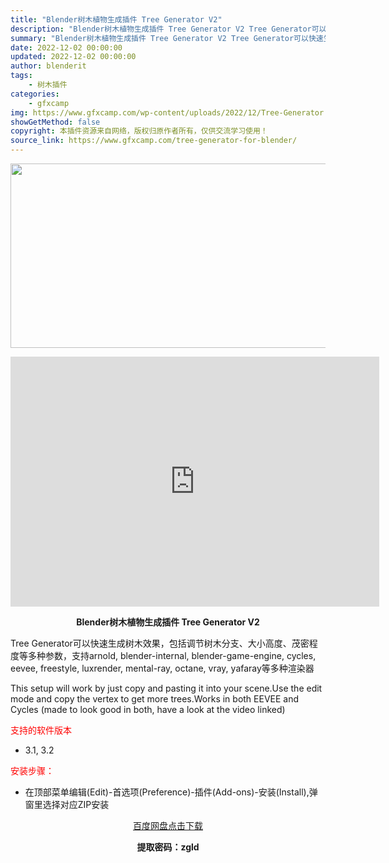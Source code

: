 ```yaml
---
title: "Blender树木植物生成插件 Tree Generator V2"
description: "Blender树木植物生成插件 Tree Generator V2 Tree Generator可以快速生成树木效果，包括调节树木分支、大小高度、茂密程度等多种参数，支持arnold, blender..."
summary: "Blender树木植物生成插件 Tree Generator V2 Tree Generator可以快速生成树木效果，包括调节树木分支、大小高度、茂密程度等多种参数，支持arnold, blender..."
date: 2022-12-02 00:00:00
updated: 2022-12-02 00:00:00
author: blenderit
tags: 
    - 树木插件
categories:
    - gfxcamp
img: https://www.gfxcamp.com/wp-content/uploads/2022/12/Tree-Generator.jpg
showGetMethod: false
copyright: 本插件资源来自网络，版权归原作者所有，仅供交流学习使用！
source_link: https://www.gfxcamp.com/tree-generator-for-blender/
---
```

<div><p><img decoding="async" class="aligncenter size-full wp-image-108638" src="https://www.gfxcamp.com/wp-content/uploads/2022/12/Tree-Generator.jpg" data-src="https://www.gfxcamp.com/wp-content/uploads/2022/12/Tree-Generator.jpg" alt="" width="590" height="295" data-srcset="https://www.gfxcamp.com/wp-content/uploads/2022/12/Tree-Generator.jpg 590w, https://www.gfxcamp.com/wp-content/uploads/2022/12/Tree-Generator-150x75.jpg 150w" data-sizes="(max-width: 590px) 100vw, 590px"></p><p style="text-align: center;"><iframe loading="lazy" src="https://player.youku.com/embed/XNTkyNTMyMDg2MA==" width="590" height="400" frameborder="0" allowfullscreen="allowfullscreen" data-mce-fragment="1"></iframe></p><p style="text-align: center;"><strong>Blender树木植物生成插件 Tree Generator V2</strong></p><p>Tree Generator可以快速生成树木效果，包括调节树木分支、大小高度、茂密程度等多种参数，支持arnold, blender-internal, blender-game-engine, cycles, eevee, freestyle, luxrender, mental-ray, octane, vray, yafaray等多种渲染器</p><p>This setup will work by just copy and pasting it into your scene.Use the edit mode and copy the vertex to get more trees.Works in both EEVEE and Cycles (made to look good in both, have a look at the video linked)</p><p><span style="color: #ff0000;">支持的软件版本</span></p><ul>
<li>3.1, 3.2</li>
</ul><p><span style="color: #ff0000;">安装步骤：</span></p><ul>
<li>在顶部菜单编辑(Edit)-首选项(Preference)-插件(Add-ons)-安装(Install),弹窗里选择对应ZIP安装</li>
</ul><p style="text-align: center;"><a class="maxbutton-3 maxbutton maxbutton-baidu" target="_blank" rel="noopener" href="https://pan.baidu.com/s/1w21riTYFcgVe9DStgn3C1w?pwd=zgld"><span class="mb-text">百度网盘点击下载</span></a></p><p style="text-align: center;"><strong>提取密码：zgld</strong></p></div>